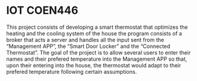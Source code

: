 # IOT COEN446


This project consists of developing a smart thermostat that optimizes the heating and the cooling system of the house
the program consists of a broker that acts a server and handles all the input sent from the “Management APP”,
the “Smart Door Locker” and the “Connected Thermostat”. 
The goal of the project is to allow several users to enter their names and their prefered temperature into the Management APP so that, 
upon their entering into the house, the thermostat would adapt to their prefered temperature following certain assumptions.
